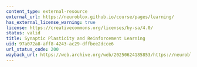 ```yaml
---
content_type: external-resource
external_url: https://neuroblox.github.io/course/pages/learning/
has_external_license_warning: true
license: https://creativecommons.org/licenses/by-sa/4.0/
status: valid
title: Synaptic Plasticity and Reinforcement Learning
uid: 97a072a8-aff8-4243-ac29-dffbee2dcce6
url_status_code: 200
wayback_url: https://web.archive.org/web/20250624185853/https://neuroblox.github.io/course/pages/learning/
---
```

